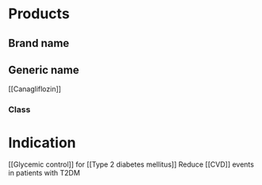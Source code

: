 # Products

## Brand name


## Generic name
[[Canagliflozin]]

### Class


# Indication
[[Glycemic control]] for [[Type 2 diabetes mellitus]]
Reduce [[CVD]] events in patients with T2DM